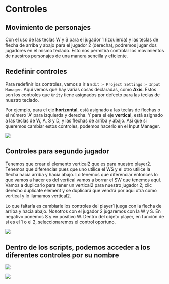 # Controles

## Movimiento de personajes

Con el uso de las teclas W y S para el jugador 1 (izquierda) y las teclas de flecha de arriba y abajo para el jugador 2 (derecha), podremos jugar dos jugadores en el mismo teclado. Esto nos permitirá controlar los movimientos de nuestros personajes de una manera sencilla y eficiente.

## Redefinir controles

Para redefinir los controles, vamos a ir a ``Edit > Project Settings > Input Manager``. Aquí vemos que hay varias cosas declaradas, como **Axis**. Estos son los controles que ``Unity`` tiene asignados por defecto para las teclas de nuestro teclado.

Por ejemplo, para el eje **horizontal**, está asignado a las teclas de flechas o el número 'A' para izquierda y derecha. Y para el eje **vertical**, está asignado a las teclas de W, A, S y D, y las flechas de arriba y abajo. Así que si queremos cambiar estos controles, podemos hacerlo en el Input Manager.

![](img%5CTaller%20de%20creaci%C3%B3n%20de%20videojuegos13.png)

## Controles para segundo jugador

Tenemos que crear el elemento vertical2 que es para nuestro player2. Tenemos que diferenciar pues que uno utilice el WS y el otro utilice la flecha hacia arriba y hacia abajo. Lo tenemos que diferenciar entonces lo que vamos a hacer es del vertical vamos a borrar el SW que tenemos aquí. Vamos a duplicarlo para tener un vertical2 para nuestro jugador 2; clic derecho duplicate element y se duplicará que vendrá por aquí otra como vertical y lo llamamos vertical2.

Lo que faltaría es cambiarle los controles del player1 juega con la flecha de arriba y hacia abajo. Nosotros con el jugador 2 jugaremos con la W y S. En negativo ponemos S y en positivo W. Dentro del objeto player, en función de si es el 1 o el 2, seleccionaremos el control oportuno.

![](img%5CTaller%20de%20creaci%C3%B3n%20de%20videojuegos14.png)

## Dentro de los scripts, podemos acceder a los diferentes controles por su nombre

![](img%5CTaller%20de%20creaci%C3%B3n%20de%20videojuegos15.png)

![](img%5CTaller%20de%20creaci%C3%B3n%20de%20videojuegos16.png)
